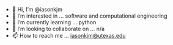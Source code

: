 - 👋 Hi, I’m @iasonkjm
- 👀 I’m interested in ... software and computational engineering
- 🌱 I’m currently learning ... python
- 💞️ I’m looking to collaborate on ... n/a
- 📫 How to reach me ... iasonkjm@utexas.edu

<!---
iasonkjm/iasonkjm is a ✨ special ✨ repository because its `README.md` (this file) appears on your GitHub profile.
You can click the Preview link to take a look at your changes.
--->
